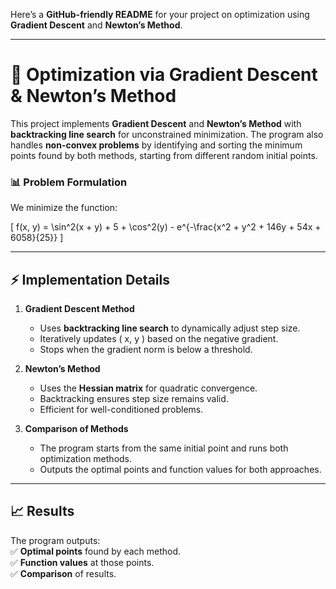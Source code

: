 Here’s a **GitHub-friendly README** for your project on optimization using **Gradient Descent** and **Newton’s Method**.  

---

# 🚀 Optimization via Gradient Descent & Newton’s Method

This project implements **Gradient Descent** and **Newton’s Method** with **backtracking line search** for unconstrained minimization. The program also handles **non-convex problems** by identifying and sorting the minimum points found by both methods, starting from different random initial points.

### 📊 Problem Formulation  
We minimize the function:  

\[
f(x, y) = \sin^2(x + y) + 5 + \cos^2(y) - e^{-\frac{x^2 + y^2 + 146y + 54x + 6058}{25}}
\]

---

## ⚡ Implementation Details

1. **Gradient Descent Method**  
   - Uses **backtracking line search** to dynamically adjust step size.  
   - Iteratively updates \( x, y \) based on the negative gradient.  
   - Stops when the gradient norm is below a threshold.  

2. **Newton’s Method**  
   - Uses the **Hessian matrix** for quadratic convergence.  
   - Backtracking ensures step size remains valid.  
   - Efficient for well-conditioned problems.  

3. **Comparison of Methods**  
   - The program starts from the same initial point and runs both optimization methods.  
   - Outputs the optimal points and function values for both approaches.  

---

## 📈 Results  
The program outputs:  
✅ **Optimal points** found by each method.  
✅ **Function values** at those points.  
✅ **Comparison** of results.  

